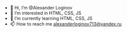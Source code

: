 - 👋 Hi, I’m @Alexander Loginov
- 👀 I’m interested in HTML, CSS, JS
- 🌱 I’m currently learning HTML, CSS, JS
- 📫 How to reach me alexanderloginov713@yandex.ru

<!---
AlexanderLoginov713/AlexanderLoginov713 is a ✨ special ✨ repository because its `README.md` (this file) appears on your GitHub profile.
You can click the Preview link to take a look at your changes.
--->
